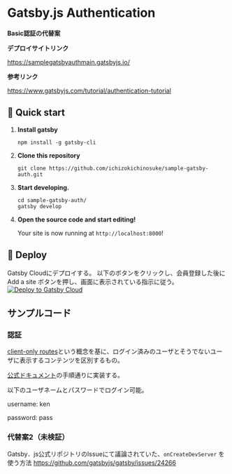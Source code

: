 # Gatsby.js Authentication

**Basic認証の代替案**

**デプロイサイトリンク**

https://samplegatsbyauthmain.gatsbyjs.io/

**参考リンク**

https://www.gatsbyjs.com/tutorial/authentication-tutorial

## 🚀 Quick start

1.  **Install gatsby**
    ```shell
    npm install -g gatsby-cli
    ```

1. **Clone this repository**
    ```shell
    git clone https://github.com/ichizokichinosuke/sample-gatsby-auth.git
    ```

1.  **Start developing.**
    ```shell
    cd sample-gatsby-auth/
    gatsby develop
    ```

1.  **Open the source code and start editing!**

    Your site is now running at `http://localhost:8000`!

## 💫 Deploy

Gatsby Cloudにデプロイする。
以下のボタンをクリックし、会員登録した後に Add a site ボタンを押し、画面に表示されている指示に従う。
[<img src="https://www.gatsbyjs.com/deploynow.svg" alt="Deploy to Gatsby Cloud">](https://www.gatsbyjs.com/dashboard)

## サンプルコード

### 認証
[client-only routes](https://www.gatsbyjs.com/docs/how-to/routing/client-only-routes-and-user-authentication/)という概念を基に、ログイン済みのユーザとそうでないユーザに表示するコンテンツを区別するもの。

[公式ドキュメント](https://www.gatsbyjs.com/tutorial/authentication-tutorial)の手順通りに実装する。

以下のユーザネームとパスワードでログイン可能。

username: ken

password: pass


### 代替案2（未検証）
Gatsby．js公式リポジトリのIssueにて議論されていた、```onCreateDevServer``` を使う方法
https://github.com/gatsbyjs/gatsby/issues/24266
